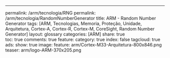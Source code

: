 ---
permalink: /arm/tecnologia/RNG
permalink: /arm/tecnologia/RandomNumberGenerator
title: ARM - Random Number Generator
tags: [ARM, Tecnologias, Memoria, Proteção, Unidade, Arquitetura, Cortex-A, Cortex-R, Cortex-M, CoreSight, Random Number Generator]
layout: glossary
categories: [ARM]
share: true  
toc: true
comments: true
feature:
 category: true
 index: false
tagcloud: true
ads:
 show: true
image:
 feature: arm/Cortex-M33-Arquitetura-800x846.png
 teaser: arm/logo-ARM-370x205.png


<!--more-->

